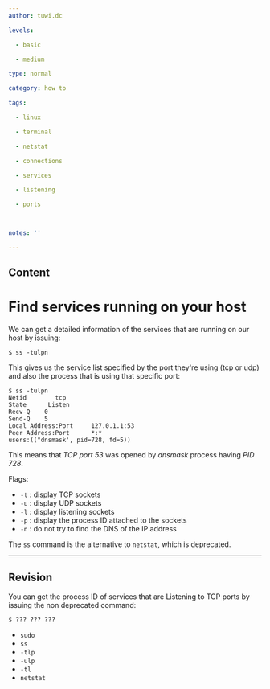 ```yaml
---
author: tuwi.dc

levels:

  - basic

  - medium

type: normal

category: how to

tags:

  - linux

  - terminal

  - netstat

  - connections

  - services

  - listening

  - ports



notes: ''

---
```

## Content
# Find services running on your host

We can get a detailed information of the services that are running on our host by issuing:
```
$ ss -tulpn
```

This gives us the service list specified by the port they're using (tcp or udp) and also the process that is using that specific port:

```
$ ss -tulpn
Netid        tcp
State 	   Listen
Recv-Q 	  0
Send-Q 	  5      
Local Address:Port     127.0.1.1:53
Peer Address:Port      *:*
users:(("dnsmask', pid=728, fd=5))
```
This means that *TCP port 53* was opened by *dnsmask* process having *PID 728*.

Flags:
- `-t` : display TCP sockets
- `-u` : display UDP sockets
- `-l` : display listening sockets
- `-p` : display the process ID attached to the sockets
- `-n` : do not try to find the DNS of the IP address

The `ss` command is the alternative to `netstat`, which is deprecated.

---
## Revision

You can get the process ID of services that are Listening to TCP ports by issuing the non deprecated command:
```
$ ??? ??? ???
```

* `sudo`
* `ss`
* `-tlp`
* `-ulp`
* `-tl`
* `netstat`

